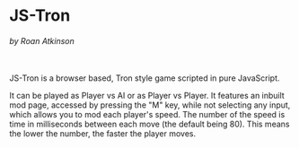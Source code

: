 # JS-Tron

###### by Roan Atkinson

<br>
JS-Tron is a browser based, Tron style game scripted in pure JavaScript.

It can be played as Player vs AI or as Player vs Player. It features an inbuilt mod page, accessed by pressing the "M" key, while not selecting any input, which allows you to mod each player's speed. The number of the speed is time in milliseconds between each move (the default being 80). This means the lower the number, the faster the player moves.